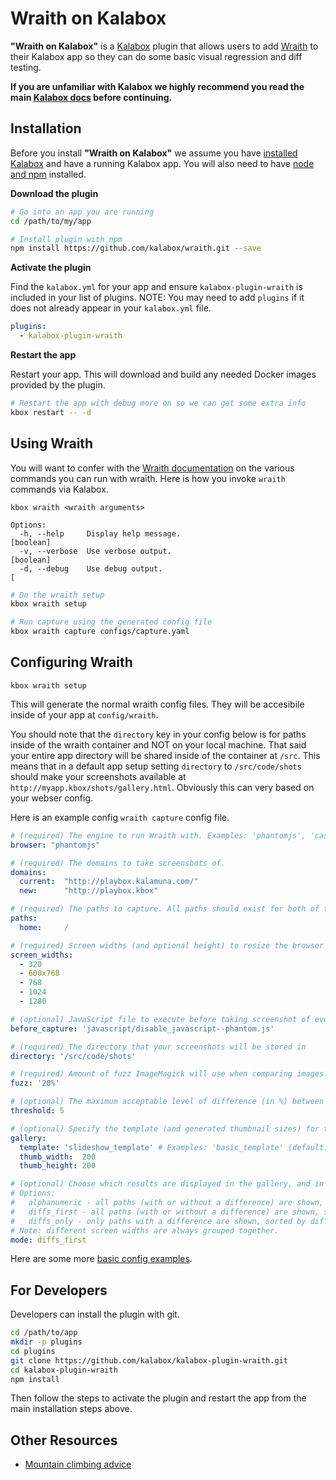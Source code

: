 Wraith on Kalabox
=================

**"Wraith on Kalabox"** is a [Kalabox](http://kalabox.io) plugin that allows users to add [Wraith](http://bbc-news.github.io/wraith/) to their Kalabox app so they can do some basic visual regression and diff testing.

**If you are unfamiliar with Kalabox we highly recommend you read the main [Kalabox docs](http://docs.kalabox.io) before continuing.**

Installation
------------

Before you install **"Wraith on Kalabox"**  we assume you have [installed Kalabox](http://docs.kalabox.io/en/stable/users/install/) and have a running Kalabox app. You will also need to have [node and npm](http://nodejs.org) installed.

**Download the plugin**

```bash
# Go into an app you are running
cd /path/to/my/app

# Install plugin with npm
npm install https://github.com/kalabox/wraith.git --save
```

**Activate the plugin**

Find the `kalabox.yml` for your app and ensure `kalabox-plugin-wraith` is included in your list of plugins. NOTE: You may need to add `plugins` if it does not already appear in your `kalabox.yml` file.

```yaml
plugins:
  - kalabox-plugin-wraith
```

**Restart the app**

Restart your app. This will download and build any needed Docker images provided by the plugin.

```bash
# Restart the app with debug more on so we can get some extra info
kbox restart -- -d
```

Using Wraith
------------

You will want to confer with the [Wraith documentation](http://bbc-news.github.io/wraith/) on the various commands you can run with wraith. Here is how you invoke  `wraith` commands via Kalabox.

`kbox wraith <wraith arguments>`

```
Options:
  -h, --help     Display help message.                                      [boolean]
  -v, --verbose  Use verbose output.                                        [boolean]
  -d, --debug    Use debug output.                                          [
```

```bash
# Do the wraith setup
kbox wraith setup

# Run capture using the generated config file
kbox wraith capture configs/capture.yaml
```

Configuring Wraith
------------------

`kbox wraith setup`

This will generate the normal wraith config files. They will be accesibile inside of your app at `config/wraith`.

You should note that the `directory` key in your config below is for paths inside of the wraith container and NOT on your local machine. That said your entire app directory will be shared inside of the container at `/src`. This means that in a default app setup setting `directory` to `/src/code/shots` should make your screenshots available at `http://myapp.kbox/shots/gallery.html`. Obviously this can very based on your webser config.

Here is an example config `wraith capture` config file.

```yaml
# (required) The engine to run Wraith with. Examples: 'phantomjs', 'casperjs', 'slimerjs'
browser: "phantomjs"

# (required) The domains to take screenshots of.
domains:
  current:  "http://playbox.kalamuna.com/"
  new:      "http://playbox.kbox"

# (required) The paths to capture. All paths should exist for both of the domains specified above.
paths:
  home:     /

# (required) Screen widths (and optional height) to resize the browser to before taking the screenshot.
screen_widths:
  - 320
  - 600x768
  - 768
  - 1024
  - 1280

# (optional) JavaScript file to execute before taking screenshot of every path. Default: nil
before_capture: 'javascript/disable_javascript--phantom.js'

# (required) The directory that your screenshots will be stored in
directory: '/src/code/shots'

# (required) Amount of fuzz ImageMagick will use when comparing images. A higher fuzz makes the comparison less strict.
fuzz: '20%'

# (optional) The maximum acceptable level of difference (in %) between two images before Wraith reports a failure. Default: 0
threshold: 5

# (optional) Specify the template (and generated thumbnail sizes) for the gallery output.
gallery:
  template: 'slideshow_template' # Examples: 'basic_template' (default), 'slideshow_template'
  thumb_width:  200
  thumb_height: 200

# (optional) Choose which results are displayed in the gallery, and in what order. Default: alphanumeric
# Options:
#   alphanumeric - all paths (with or without a difference) are shown, sorted by path
#   diffs_first - all paths (with or without a difference) are shown, sorted by difference size (largest first)
#   diffs_only - only paths with a difference are shown, sorted by difference size (largest first)
# Note: different screen widths are always grouped together.
mode: diffs_first

```

Here are some more [basic config examples](http://bbc-news.github.io/wraith/configs.html).

For Developers
--------------

Developers can install the plugin with git.

```bash
cd /path/to/app
mkdir -p plugins
cd plugins
git clone https://github.com/kalabox/kalabox-plugin-wraith.git
cd kalabox-plugin-wraith
npm install
```

Then follow the steps to activate the plugin and restart the app from the main installation steps above.

Other Resources
---------------

* [Mountain climbing advice](https://www.youtube.com/watch?v=tkBVDh7my9Q)
